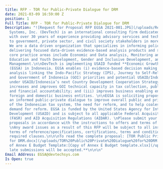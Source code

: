 ```yaml
---
title: RFP - TOR for Public-Private Dialogue for DRM
date: 2021-03-09 16:59:00 Z
position: 1
Full Title: RFP - TOR for Public-Private Dialogue for DRM
Description: "![Request for Proposal RFP EGSA 2021-001.JPG](/uploads/Request%20for%20Proposal%20RFP%20EGSA%202021-001.JPG)\n\nDevTech
  Systems, Inc. (DevTech) is an international consulting firm dedicated to development,
  with over 30 years of experience providing advisory services and technical assistance
  to government, private sector, and civil society stakeholders in more than 100 countries.
  We are a data driven organization that specializes in informing policy making by
  delivering focused data-driven evidence-based analysis products and services.  DevTech
  core practice areas include Economic and Data analysis, Monitoring and Evaluation,
  Education and Youth Development, Gender and Inclusive Development, and Public Financial
  Management.\n\nDevTech is implementing USAID funded **Economic Growth Support Activity**
  (EGSA) in Indonesia. EGSA enables (i) evidence-based decision making through ongoing
  analysis linking the Indo-Pacific Strategy (IPS), Journey to Self-Reliance (J2SR),
  and Government of Indonesia (GOI) priorities and potential USAID/Indonesia assistance
  under USAID/Indonesia’s next Country Development Cooperation Strategy (CDCS);(ii)
  increases and improves GOI technical capacity in tax collection, public expenditure,
  and financial accountability; and (iii) improves business enabling environment for
  foreign and domestic business entities. \n\nEGSA is soliciting proposals to create
  an informed public-private dialogue to improve overall public and private understanding
  of the Indonesian tax system, the need for reform, and to help coalesce greater
  demand for reform. EGSA is funded by the United States Agency for International
  Development (USAID) and is subject to all applicable Federal Acquisition Regulations
  (FASR) and AID Acquisition Regulations (AIDAR). \nPlease submit your most competitive
  proposals in accordance with the instructions to offers and terms of reference.
  \nAny award issues as a result of this RFP will be subject to all instructions,
  terms of reference/specifications, certifications, terms and conditions and funder
  required clauses.\n\n\nTo read the complete proposal: [TOR Public Private Dialogue
  for DRM.docx](/uploads/TOR%20Public%20Private%20Dialogue%20for%20DRM.docx)\n\nCopy
  of Annex E Budget Template:[Copy of Annex E Budget template.xlsx](/uploads/Copy%20of%20Annex%20E%20Budget%20template.xlsx)\n\n\n**No
  late submissions will be accepted.**\n\n\n"
Email Address: EGSA@devtechsys.com
Is Open: true
---
```


